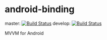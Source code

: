 android-binding
===============

master: [![Build Status](https://travis-ci.org/Frisch12/android-binding.svg?branch=master)](https://travis-ci.org/Frisch12/android-binding)
develop: [![Build Status](https://travis-ci.org/Frisch12/android-binding.svg?branch=develop)](https://travis-ci.org/Frisch12/android-binding)

MVVM for Android
